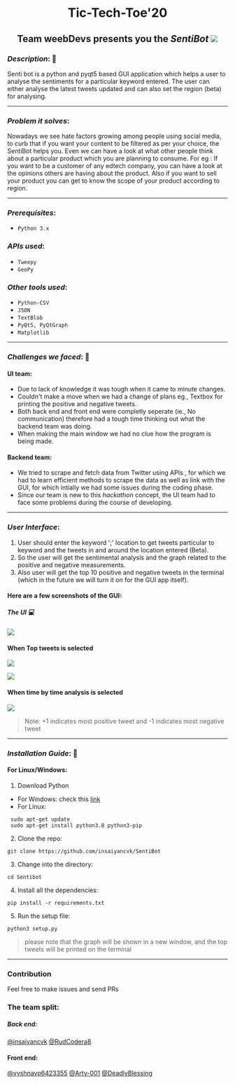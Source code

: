 <div align="center"><H1> Tic-Tech-Toe'20 </H1>
<H2> Team weebDevs presents you the <I>SentiBot </I> <img src="botLogo.png"> </H2></div> 


### *Description*: :newspaper:


Senti bot is a python and pyqt5 based GUI application which helps a user to analyse the sentiments for a particular keyword entered. The user can either analyse the latest tweets updated and can also set the region (beta) for analysing.

---

### *Problem it solves*: 

Nowadays we see hate factors growing among people using social media, to curb that if you want your content to be filtered as per your choice, the SentiBot
helps you. Even we can have a look at what other people think about a particular product which you are planning to consume. For eg : If you want to be a customer of any edtech company, you can have a look at the opinions others are having about the product. Also if you want to sell your product you can get to know the scope of your product according to region. 

---

### *Prerequisites*:
- ```Python 3.x ```

### *APIs used*:
- ```Tweepy```
- ```GeoPy```

### *Other tools used*: 
- ```Python-CSV```
- ```JSON```
- ```TextBlob```
- ```PyQt5, PyQtGraph```
- ```Matplotlib```

---

### *Challenges we faced*: :muscle:

#### UI team:
  - Due to lack of knowledge it was tough when it came to minute changes.
  - Couldn't make a move when we had a change of plans eg., Textbox for printing the positive and negative tweets.
  - Both back end and front end were completly seperate (ie., No communication) therefore had a tough time thinking out what the backend team was doing.
  - When making the main window we had no clue how the program is being made.
#### Backend team:
  - We tried to scrape and fetch data from Twitter using APIs , for which we had  to learn efficient methods to scrape the data as well as link with the GUI, for which intially we had some issues during the coding phase.
  - Since our team is new to this *hackathon* concept, the UI team had to face some problems during the course of developing.

---

### *User Interface*:

1. User should enter the keyword ';' location to get tweets particular to keyword and the tweets in and around the location entered (Beta).
2. So the user will get the sentimental analysis and the graph related to the positive and negative measurements.
3. Also user will get the top 10 positive and negative tweets in the terminal (which in the future we will turn it on for the GUI app itself).

#### Here are a few screenshots of the GUI:

##### The UI :computer:
![](screenshots/UI_resized.png)

#### When Top tweets is selected

![](screenshots/searchUI_resized.png)

![](screenshots/topTweets.png)

#### When time by time analysis is selected

![](screenshots/graph.png)

> Note: +1 indicates most positive tweet and -1 indicates most negative tweet

---

### *Installation Guide*: :wrench:
#### For Linux/Windows:

1. Download Python
  * For Windows: check this [link](https://www.python.org/downloads/)
  * For Linux: 
  
   ``` 
    sudo apt-get update
    sudo apt-get install python3.8 python3-pip      
   ```
 
2. Clone the repo:

```git clone https://github.com/insaiyancvk/SentiBot ```

3. Change into the directory:

```cd Sentibot```

4. Install all the dependencies:

```pip install -r requirements.txt```

5. Run the setup file:
 
```python3 setup.py``` 

> please note that the graph will be shown in a new window, and the top tweets will be printed on the terminal

---

### Contribution

Feel free to make issues and send PRs

### The team split:
##### Back end:
[@insaiyancvk](https://github.com/insaiyancvk) [@RudCodera8](https://github.com/RudCodera8)

#### Front end:
[@vyshnavp6423355](https://github.com/vyshnavp6423355) [@Arty-001](https://github.com/Arty-001) [@DeadlyBlessing](https://github.com/DeadlyBlessing)
